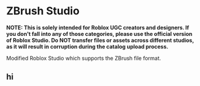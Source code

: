 # ZBrush Studio
**NOTE: This is solely intended for Roblox UGC creators and designers. If you don't fall into any of those categories, please use the official version of Roblox Studio. Do NOT transfer files or assets across different studios, as it will result in corruption during the catalog upload process.**


 Modified Roblox Studio which supports the ZBrush file format. 

## hi
